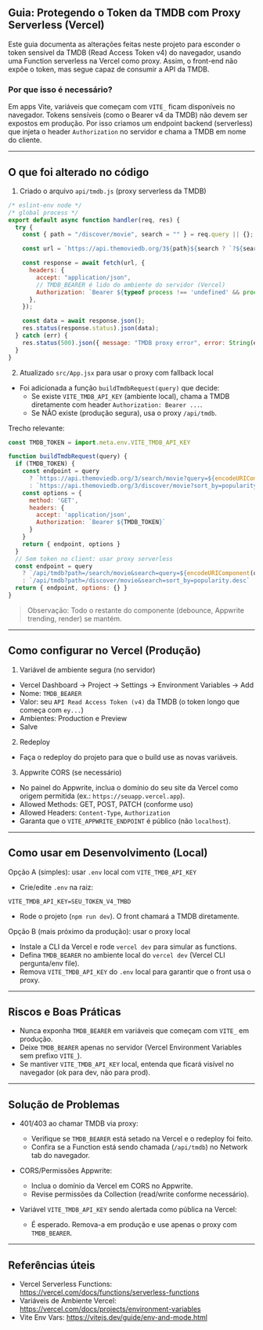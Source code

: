 ## Guia: Protegendo o Token da TMDB com Proxy Serverless (Vercel)

Este guia documenta as alterações feitas neste projeto para esconder o token sensível da TMDB (Read Access Token v4) do navegador, usando uma Function serverless na Vercel como proxy. Assim, o front-end não expõe o token, mas segue capaz de consumir a API da TMDB.

### Por que isso é necessário?
Em apps Vite, variáveis que começam com `VITE_` ficam disponíveis no navegador. Tokens sensíveis (como o Bearer v4 da TMDB) não devem ser expostos em produção. Por isso criamos um endpoint backend (serverless) que injeta o header `Authorization` no servidor e chama a TMDB em nome do cliente.

---

## O que foi alterado no código

1) Criado o arquivo `api/tmdb.js` (proxy serverless da TMDB)

```startLine:endLine:api/tmdb.js
/* eslint-env node */
/* global process */
export default async function handler(req, res) {
  try {
    const { path = "/discover/movie", search = "" } = req.query || {};

    const url = `https://api.themoviedb.org/3${path}${search ? `?${search}` : ""}`;

    const response = await fetch(url, {
      headers: {
        accept: "application/json",
        // TMDB_BEARER é lido do ambiente do servidor (Vercel)
        Authorization: `Bearer ${typeof process !== 'undefined' && process.env ? process.env.TMDB_BEARER : ''}`,
      },
    });

    const data = await response.json();
    res.status(response.status).json(data);
  } catch (err) {
    res.status(500).json({ message: "TMDB proxy error", error: String(err) });
  }
}
```

2) Atualizado `src/App.jsx` para usar o proxy com fallback local

- Foi adicionada a função `buildTmdbRequest(query)` que decide:
  - Se existe `VITE_TMDB_API_KEY` (ambiente local), chama a TMDB diretamente com header `Authorization: Bearer ...`.
  - Se NÃO existe (produção segura), usa o proxy `/api/tmdb`.

Trecho relevante:

```startLine:endLine:src/App.jsx
const TMDB_TOKEN = import.meta.env.VITE_TMDB_API_KEY

function buildTmdbRequest(query) {
  if (TMDB_TOKEN) {
    const endpoint = query
      ? `https://api.themoviedb.org/3/search/movie?query=${encodeURIComponent(query)}`
      : `https://api.themoviedb.org/3/discover/movie?sort_by=popularity.desc`
    const options = {
      method: 'GET',
      headers: {
        accept: 'application/json',
        Authorization: `Bearer ${TMDB_TOKEN}`
      }
    }
    return { endpoint, options }
  }
  // Sem token no client: usar proxy serverless
  const endpoint = query
    ? `/api/tmdb?path=/search/movie&search=query=${encodeURIComponent(query)}`
    : `/api/tmdb?path=/discover/movie&search=sort_by=popularity.desc`
  return { endpoint, options: {} }
}
```

> Observação: Todo o restante do componente (debounce, Appwrite trending, render) se mantém.

---

## Como configurar no Vercel (Produção)

1) Variável de ambiente segura (no servidor)
- Vercel Dashboard → Project → Settings → Environment Variables → Add
- Nome: `TMDB_BEARER`
- Valor: seu `API Read Access Token (v4)` da TMDB (o token longo que começa com `ey...`)
- Ambientes: Production e Preview
- Salve

2) Redeploy
- Faça o redeploy do projeto para que o build use as novas variáveis.

3) Appwrite CORS (se necessário)
- No painel do Appwrite, inclua o domínio do seu site da Vercel como origem permitida (ex.: `https://seuapp.vercel.app`).
- Allowed Methods: GET, POST, PATCH (conforme uso)
- Allowed Headers: `Content-Type`, `Authorization`
- Garanta que o `VITE_APPWRITE_ENDPOINT` é público (não `localhost`).

---

## Como usar em Desenvolvimento (Local)

Opção A (simples): usar `.env` local com `VITE_TMDB_API_KEY`
- Crie/edite `.env` na raiz:

```env
VITE_TMDB_API_KEY=SEU_TOKEN_V4_TMBD
```

- Rode o projeto (`npm run dev`). O front chamará a TMDB diretamente.

Opção B (mais próximo da produção): usar o proxy local
- Instale a CLI da Vercel e rode `vercel dev` para simular as functions.
- Defina `TMDB_BEARER` no ambiente local do `vercel dev` (Vercel CLI pergunta/env file).
- Remova `VITE_TMDB_API_KEY` do `.env` local para garantir que o front usa o proxy.

---

## Riscos e Boas Práticas

- Nunca exponha `TMDB_BEARER` em variáveis que começam com `VITE_` em produção.
- Deixe `TMDB_BEARER` apenas no servidor (Vercel Environment Variables sem prefixo `VITE_`).
- Se mantiver `VITE_TMDB_API_KEY` local, entenda que ficará visível no navegador (ok para dev, não para prod).

---

## Solução de Problemas

- 401/403 ao chamar TMDB via proxy:
  - Verifique se `TMDB_BEARER` está setado na Vercel e o redeploy foi feito.
  - Confira se a Function está sendo chamada (`/api/tmdb`) no Network tab do navegador.

- CORS/Permissões Appwrite:
  - Inclua o domínio da Vercel em CORS no Appwrite.
  - Revise permissões da Collection (read/write conforme necessário).

- Variável `VITE_TMDB_API_KEY` sendo alertada como pública na Vercel:
  - É esperado. Remova-a em produção e use apenas o proxy com `TMDB_BEARER`.

---

## Referências úteis

- Vercel Serverless Functions: https://vercel.com/docs/functions/serverless-functions
- Variáveis de Ambiente Vercel: https://vercel.com/docs/projects/environment-variables
- Vite Env Vars: https://vitejs.dev/guide/env-and-mode.html



